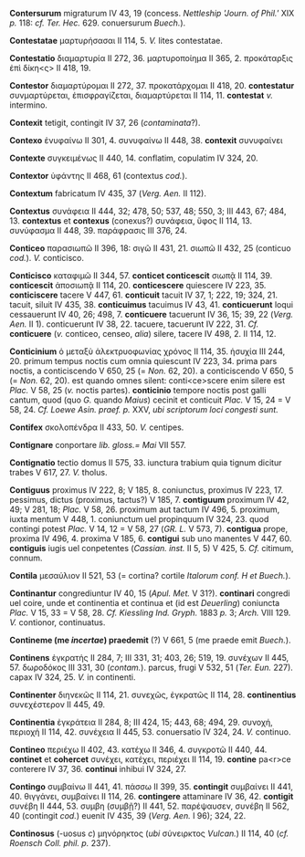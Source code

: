 **Contersurum** migraturum IV 43, 19 (concess. *Nettleship 'Journ. of
Phil.'* XIX *p.* 118: *cf. Ter. Hec.* 629. conuersurum *Buech.*).

**Contestatae** μαρτυρήσασαι II 114, 5. *V.* lites contestatae.

**Contestatio** διαμαρτυρία II 272, 36. μαρτυροποίημα II 365, 2.
προκάταρξις ἐπὶ δίκη\<ς\> II 418, 19.

**Contestor** διαμαρτύρομαι II 272, 37. προκατάρχομαι II 418, 20.
**contestatur** συνμαρτύρεται, ἐπισφραγίζεται, διαμαρτύρεται II 114, 11.
**contestat** *v.* intermino.

**Contexit** tetigit, contingit IV 37, 26 (*contaminata*?).

**Contexo** ἐνυφαίνω II 301, 4. συνυφαίνω II 448, 38. **contexit**
συνυφαίνει

**Contexte** συγκειμένως II 440, 14. conflatim, copulatim IV 324, 20.

**Contextor** ὑφάντης II 468, 61 (contextus *cod.*).

**Contextum** fabricatum IV 435, 37 (*Verg. Aen.* II 112).

**Contextus** συνάφεια II 444, 32; 478, 50; 537, 48; 550, 3; III 443,
67; 484, 13. **contextus** et **contexus** (conexus?) συνάφεια, ὕφος II
114, 13. συνύφασμα II 448, 39. παράφρασις III 376, 24.

**Conticeo** παρασιωπῶ II 396, 18: σιγῶ II 431, 21. σιωπῶ II 432, 25
(conticuo *cod.*). *V.* conticisco.

**Conticisco** καταφιμῶ II 344, 57. **conticet conticescit** σιωπᾷ II
114, 39. **conticescit** ἀποσιωπᾷ II 114, 20. **conticescere** quiescere
IV 223, 35. **conticiscere** tacere V 447, 61. **conticuit** tacuit IV
37, 1; 222, 19; 324, 21. tacuit, siluit IV 435, 38. **conticuimus**
tacuimus IV 43, 41. **conticuerunt** loqui cessauerunt IV 40, 26; 498,
7. **conticuere** tacuerunt IV 36, 15; 39, 22 (*Verg. Aen.* II 1).
conticuerunt IV 38, 22. tacuere, tacuerunt IV 222, 31. *Cf.*
**conticuere** (*v.* conticeo, censeo, *alia*) silere, tacere IV 498, 2.
II 114, 12.

**Conticinium** ὁ μεταξὺ ἀλεκτρυοφωνίας χρόνος II 114, 35. ἡσυχία III
244, 20. primum tempus noctis cum omnia quiescunt IV 223, 34. prima pars
noctis, a conticiscendo V 650, 25 (= *Non.* 62, 20). a conticiscendo V
650, 5 (= *Non.* 62, 20). est quando omnes silent: conti\<ce\>scere enim
silere est *Plac.* V 58, 25 (*v.* noctis partes). **conticinio** tempore
noctis post galli cantum, quod (quo *G.* quando *Maius*) cecinit et
conticuit *Plac.* V 15, 24 = V 58, 24. *Cf. Loewe Asin. praef. p.* XXV,
*ubi scripto­rum loci congesti sunt.*

**Contifex** σκολοπένδρα II 433, 50. *V.* centipes.

**Contignare** conportare *lib. gloss.= Mai* VII 557.

**Contignatio** tectio domus II 575, 33. iunctura trabium quia tignum
dicitur trabes V 617, 27. *V.* tholus.

**Contiguus** proximus IV 222, 8; V 185, 8. coniunctus, proximus IV 223,
17. pessimus, dictus (proximus, tactus?) V 185, 7. **contiguum**
proximum IV 42, 49; V 281, 18; *Plac.* V 58, 26. proximum aut tactum IV
496, 5. proximum, iuxta mentum V 448, 1. coniunctum uel propinquum IV
324, 23. quod contingi potest *Plac.* V 14, 12 = V 58, 27 (*GR. L.* V
573, 7). **contigua** prope, proxima IV 496, 4. proxima V 185, 6.
**contigui** sub uno manentes V 447, 60. **contiguis** iugis uel
conpetentes (*Cassian. inst.* II 5, 5) V 425, 5. *Cf.* citimum, connum.

**Contila** μεσαύλιον II 521, 53 (= cortina? cortile *Italorum conf. H
et Buech.*).

**Continantur** congrediuntur IV 40, 15 (*Apul. Met.* V 31?).
**continari** congredi uel coire, unde et continentia et continua et (id
est *Deuerling*) coniuncta *Plac.* V 15, 33 = V 58, 28. *Cf. Kiessling
Ind. Gryph.* 1883 *p.* 3; *Arch.* VIII 129. *V.* contionor, continuatus.

**Contineme (me *incertae*) praedemit** (?) V 661, 5 (me praede emit
*Buech.*).

**Continens** ἐγκρατής II 284, 7; III 331, 31; 403, 26; 519, 19.
συνέχων II 445, 57. δωροδόκος III 331, 30 (*contam.*). parcus, frugi V
532, 51 (*Ter. Eun.* 227). capax IV 324, 25. *V.* in continenti.

**Continenter** διηνεκῶς II 114, 21. συνεχῶς, ἐγκρατῶς II 114, 28.
**continentius** συνεχέστερον II 445, 49.

**Continentia** ἐγκράτεια II 284, 8; III 424, 15; 443, 68; 494, 29.
συνοχή, περιοχή II 114, 42. συνέχεια II 445, 53. conuersatio IV 324, 24.
*V.* continuo.

**Contineo** περιέχω II 402, 43. κατέχω II 346, 4. συγκροτῶ II 440, 44.
**continet** et **cohercet** συνέχει, κατέχει, περιέχει II 114, 19.
**contine** pa\<r\>ce conterere IV 37, 36. **continui** inhibui IV 324,
27.

**Contingo** συμβαίνω II 441, 41. πάσσω II 399, 35. **contingit**
συμβαίνει II 441, 40. θιγγάνει, συμβαίνει II 114, 26. **contingere**
attaminare IV 36, 42. **contigit** συνέβη II 444, 53. συμβη (συμβῇ?) II
441, 52. παρέψαυσεν, συνέβη II 562, 40 (contingit *cod.*) euenit IV 435,
39 (*Verg. Aen.* I 96); 324, 22.

**Continosus** (-uosus *c*) μηνόρηκτος (*ubi* σύνειρκτος *Vulcan.*) II
114, 40 (*cf. Roensch Coll. phil. p.* 237).
